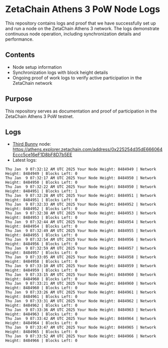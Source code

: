 # ZetaChain Athens 3 PoW Node Logs
This repository contains logs and proof that we have successfully set up and run a node on the ZetaChain Athens 3 network. The logs demonstrate continuous node operation, including synchronization details and performance.

## Contents
- Node setup information
- Synchronization logs with block height details
- Ongoing proof of work logs to verify active participation in the ZetaChain network

## Purpose
This repository serves as documentation and proof of participation in the ZetaChain Athens 3 PoW testnet.

## Logs

- [Third Bunny](https://thirdbunny.xyz/) node: https://athens.explorer.zetachain.com/address/0x225254d35dE666064Eccc5ce16eF1D8bF8D7b5EE
- Latest logs:
```
Thu Jan  9 07:32:12 AM UTC 2025 Your Node Height: 8484949 | Network Height: 8484949 | Blocks Left: 0
Thu Jan  9 07:32:17 AM UTC 2025 Your Node Height: 8484950 | Network Height: 8484950 | Blocks Left: 0
Thu Jan  9 07:32:22 AM UTC 2025 Your Node Height: 8484950 | Network Height: 8484951 | Blocks Left: 1
Thu Jan  9 07:32:28 AM UTC 2025 Your Node Height: 8484951 | Network Height: 8484951 | Blocks Left: 0
Thu Jan  9 07:32:33 AM UTC 2025 Your Node Height: 8484952 | Network Height: 8484952 | Blocks Left: 0
Thu Jan  9 07:32:38 AM UTC 2025 Your Node Height: 8484953 | Network Height: 8484953 | Blocks Left: 0
Thu Jan  9 07:32:44 AM UTC 2025 Your Node Height: 8484954 | Network Height: 8484954 | Blocks Left: 0
Thu Jan  9 07:32:49 AM UTC 2025 Your Node Height: 8484955 | Network Height: 8484955 | Blocks Left: 0
Thu Jan  9 07:32:54 AM UTC 2025 Your Node Height: 8484956 | Network Height: 8484956 | Blocks Left: 0
Thu Jan  9 07:32:59 AM UTC 2025 Your Node Height: 8484957 | Network Height: 8484957 | Blocks Left: 0
Thu Jan  9 07:33:05 AM UTC 2025 Your Node Height: 8484958 | Network Height: 8484958 | Blocks Left: 0
Thu Jan  9 07:33:10 AM UTC 2025 Your Node Height: 8484959 | Network Height: 8484959 | Blocks Left: 0
Thu Jan  9 07:33:15 AM UTC 2025 Your Node Height: 8484960 | Network Height: 8484960 | Blocks Left: 0
Thu Jan  9 07:33:21 AM UTC 2025 Your Node Height: 8484960 | Network Height: 8484960 | Blocks Left: 0
Thu Jan  9 07:33:26 AM UTC 2025 Your Node Height: 8484961 | Network Height: 8484961 | Blocks Left: 0
Thu Jan  9 07:33:31 AM UTC 2025 Your Node Height: 8484962 | Network Height: 8484962 | Blocks Left: 0
Thu Jan  9 07:33:36 AM UTC 2025 Your Node Height: 8484963 | Network Height: 8484963 | Blocks Left: 0
Thu Jan  9 07:33:42 AM UTC 2025 Your Node Height: 8484964 | Network Height: 8484964 | Blocks Left: 0
Thu Jan  9 07:33:47 AM UTC 2025 Your Node Height: 8484965 | Network Height: 8484965 | Blocks Left: 0
Thu Jan  9 07:33:52 AM UTC 2025 Your Node Height: 8484966 | Network Height: 8484966 | Blocks Left: 0
```
